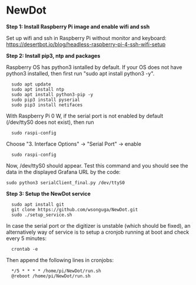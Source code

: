 # NewDot

**Step 1: Install Raspberry Pi image and enable wifi and ssh**

Set up wifi and ssh in Raspberry Pi without monitor and keyboard: https://desertbot.io/blog/headless-raspberry-pi-4-ssh-wifi-setup

**Step 2: Install pip3, ntp and packages**

Raspberry OS has python3 isntalled by default. If your OS does not have python3 installed, then first run "sudo apt install python3 -y".

```
  sudo apt update
  sudo apt install ntp
  sudo apt install python3-pip -y
  sudo pip3 install pyserial
  sudo pip3 install netifaces
```

With Raspberry Pi 0 W, if the serial port is not enabled by default (/dev/ttyS0 does not exist), then run
```
  sudo raspi-config
```

Choose "3. Interface Options" -> "Serial Port" -> enable
```
  sudo raspi-config
```

Now, /dev/ttyS0 should appear. Test this command and you should see the data in the displayed Grafana URL by the code:

```
sudo python3 serialClient_final.py /dev/ttyS0
```

**Step 3: Setup the NewDot service**

```
  sudo apt install git
  git clone https://github.com/wsonguga/NewDot.git
  sudo ./setup_service.sh
```

In case the serial port or the digitizer is unstable (which should be fixed), an alternatively way of service is to setup a cronjob running at boot and check every 5 minutes:
```
  crontab -e
```  
Then append the following lines in cronjobs:
```
  */5 * * * * /home/pi/NewDot/run.sh
  @reboot /home/pi/NewDot/run.sh
```
